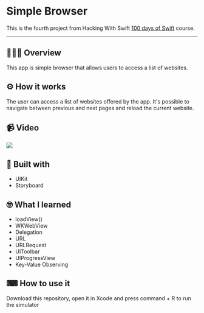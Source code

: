 <h1>Simple Browser</h1>

This is the fourth project from Hacking With Swift [100 days of Swift](https://www.hackingwithswift.com/100) course.

---

## 💁🏽‍♂️ Overview

This app is simple browser that allows users to access a list of websites.

## ⚙️ How it works

The user can access a list of websites offered by the app. It's possible to
navigate between previous and next pages and reload the current website.

## 📹 Video

![](https://media.giphy.com/media/i4dZBDi2Y3R1Ck1fW9/giphy.gif)

## 🔨 Built with

- UIKit
- Storyboard

## 🤓 What I learned

- loadView()
- WKWebView
- Delegation
- URL
- URLRequest
- UIToolbar
- UIProgressView
- Key-Value Observing

## ⌨ How to use it

Download this repository, open it in Xcode and press command + R
to run the simulator
